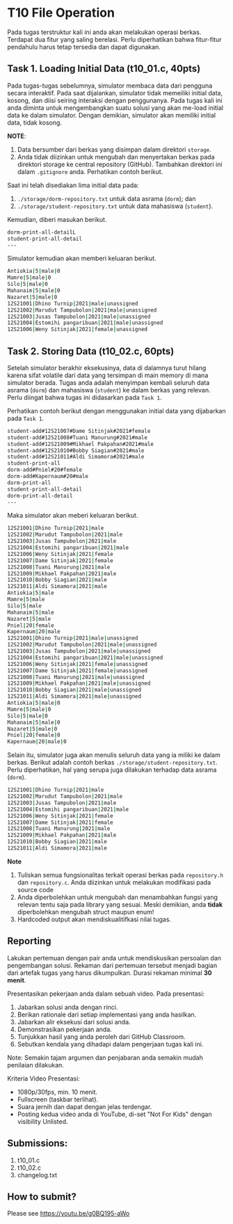 # T10 File Operation

Pada tugas terstruktur kali ini anda akan melakukan operasi berkas. Terdapat dua fitur yang saling berelasi. Perlu diperhatikan bahwa fitur-fitur pendahulu harus tetap tersedia dan dapat digunakan.

## Task 1. Loading Initial Data (t10_01.c, 40pts)

Pada tugas-tugas sebelumnya, simulator membaca data dari pengguna secara interaktif. Pada saat dijalankan, simulator tidak memeiliki initial data, kosong, dan diisi seiring interaksi dengan penggunanya. Pada tugas kali ini anda diminta untuk mengembangkan suatu solusi yang akan me-load initial data ke dalam simulator. Dengan demikian, simulator akan memiliki initial data, tidak kosong.

**NOTE**:
1. Data bersumber dari berkas yang disimpan dalam direktori ```storage```.
2. Anda tidak diizinkan untuk mengubah dan menyertakan berkas pada direktori storage ke central repository (GitHub). Tambahkan direktori ini dalam ```.gitignore``` anda. Perhatikan contoh berikut.

Saat ini telah disediakan lima initial data pada:
1. ```./storage/dorm-repository.txt``` untuk data asrama (```dorm```); dan
2. ```./storage/student-repository.txt``` untuk data mahasiswa (```student```).

Kemudian, diberi masukan berikut.

```bash
dorm-print-all-detailL
student-print-all-detail
---

```

Simulator kemudian akan memberi keluaran berikut.

```bash
Antiokia|5|male|0
Mamre|5|male|0
Silo|5|male|0
Mahanaim|5|male|0
Nazaret|5|male|0
12S21001|Dhino Turnip|2021|male|unassigned
12S21002|Marudut Tampubolon|2021|male|unassigned
12S21003|Jusas Tampubolon|2021|male|unassigned
12S21004|Estomihi pangaribuan|2021|male|unassigned
12S21006|Weny Sitinjak|2021|female|unassigned

```

## Task 2. Storing Data (t10_02.c, 60pts)

Setelah simulator berakhir eksekusinya, data di dalamnya turut hilang karena sifat volatile dari data yang tersimpan di main memory di mana simulator berada. Tugas anda adalah menyimpan kembali seluruh data asrama (```dorm```) dan mahasiswa (```student```) ke dalam berkas yang relevan. Perlu diingat bahwa tugas ini didasarkan pada ```Task 1```.

Perhatikan contoh berikut dengan menggunakan initial data yang dijabarkan pada ```Task 1```.

```bash
student-add#12S21007#Dame Sitinjak#2021#female
student-add#12S21008#Tuani Manurung#2021#male
student-add#12S21009#Mikhael Pakpahan#2021#male
student-add#12S21010#Bobby Siagian#2021#male
student-add#12S21011#Aldi Simamora#2021#male
student-print-all
dorm-add#Pniel#20#female
dorm-add#Kapernaum#20#male
dorm-print-all
student-print-all-detail
dorm-print-all-detail
---

```

Maka simulator akan meberi keluaran berikut.

```bash
12S21001|Dhino Turnip|2021|male
12S21002|Marudut Tampubolon|2021|male
12S21003|Jusas Tampubolon|2021|male
12S21004|Estomihi pangaribuan|2021|male
12S21006|Weny Sitinjak|2021|female
12S21007|Dame Sitinjak|2021|female
12S21008|Tuani Manurung|2021|male
12S21009|Mikhael Pakpahan|2021|male
12S21010|Bobby Siagian|2021|male
12S21011|Aldi Simamora|2021|male
Antiokia|5|male
Mamre|5|male
Silo|5|male
Mahanaim|5|male
Nazaret|5|male
Pniel|20|female
Kapernaum|20|male
12S21001|Dhino Turnip|2021|male|unassigned
12S21002|Marudut Tampubolon|2021|male|unassigned
12S21003|Jusas Tampubolon|2021|male|unassigned
12S21004|Estomihi pangaribuan|2021|male|unassigned
12S21006|Weny Sitinjak|2021|female|unassigned
12S21007|Dame Sitinjak|2021|female|unassigned
12S21008|Tuani Manurung|2021|male|unassigned
12S21009|Mikhael Pakpahan|2021|male|unassigned
12S21010|Bobby Siagian|2021|male|unassigned
12S21011|Aldi Simamora|2021|male|unassigned
Antiokia|5|male|0
Mamre|5|male|0
Silo|5|male|0
Mahanaim|5|male|0
Nazaret|5|male|0
Pniel|20|female|0
Kapernaum|20|male|0

```

Selain itu, simulator juga akan menulis seluruh data yang ia miliki ke dalam berkas. Berikut adalah contoh berkas ```./storage/student-repository.txt```. Perlu diperhatikan, hal yang serupa juga dilakukan terhadap data asrama (```dorm```).

```bash
12S21001|Dhino Turnip|2021|male
12S21002|Marudut Tampubolon|2021|male
12S21003|Jusas Tampubolon|2021|male
12S21004|Estomihi pangaribuan|2021|male
12S21006|Weny Sitinjak|2021|female
12S21007|Dame Sitinjak|2021|female
12S21008|Tuani Manurung|2021|male
12S21009|Mikhael Pakpahan|2021|male
12S21010|Bobby Siagian|2021|male
12S21011|Aldi Simamora|2021|male

```

**Note**

1. Tuliskan semua fungsionalitas terkait operasi berkas pada ```repository.h``` dan ```repository.c```. Anda diizinkan untuk melakukan modifikasi pada source code 
2. Anda diperbolehkan untuk mengubah dan menambahkan fungsi yang relevan tentu saja pada library yang sesuai. Meski demikian, anda **tidak** diperbolehkan mengubah struct maupun enum!
3. Hardcoded output akan mendiskualitifkasi nilai tugas.

## Reporting
Lakukan pertemuan dengan pair anda untuk mendiskusikan persoalan dan pengembangan solusi. Rekaman dari pertemuan tersebut menjadi bagian dari artefak tugas yang harus dikumpulkan. Durasi rekaman minimal **30 menit**.

Presentasikan pekerjaan anda dalam sebuah video. Pada presentasi:
1. Jabarkan solusi anda dengan rinci.
2. Berikan rationale dari setiap implementasi yang anda hasilkan.
3. Jabarkan alir eksekusi dari solusi anda.
4. Demonstrasikan pekerjaan anda.
5. Tunjukkan hasil yang anda peroleh dari GitHub Classroom.
6. Sebutkan kendala yang dihadapi dalam pengerjaan tugas kali ini.

Note: Semakin tajam argumen dan penjabaran anda semakin mudah penilaian dilakukan.

Kriteria Video Presentasi:
+ 1080p/30fps, min. 10 menit.
+ Fullscreen (taskbar terlihat).
+ Suara jernih dan dapat dengan jelas terdengar.
+ Posting kedua video anda di YouTube, di-set "Not For Kids" dengan visibility Unlisted.

## Submissions:

1. t10_01.c
2. t10_02.c
3. changelog.txt

## How to submit?
Please see https://youtu.be/g0BQ195-aWo
